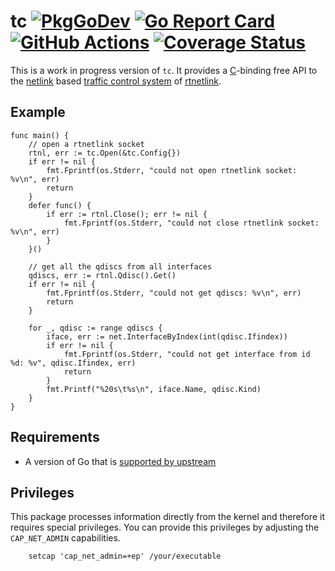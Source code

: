 tc [![PkgGoDev](https://pkg.go.dev/badge/github.com/florianl/go-tc)](https://pkg.go.dev/github.com/florianl/go-tc) [![Go Report Card](https://goreportcard.com/badge/github.com/florianl/go-tc)](https://goreportcard.com/report/github.com/florianl/go-tc) [![GitHub Actions](https://github.com/florianl/go-tc/workflows/Go/badge.svg?branch=master)](https://github.com/florianl/go-tc/actions) [![Coverage Status](https://coveralls.io/repos/github/florianl/go-tc/badge.svg)](https://coveralls.io/github/florianl/go-tc)
==
This is a work in progress version of `tc`.  It provides a [C](https://en.wikipedia.org/wiki/C_(programming_language))-binding free API to the [netlink](http://man7.org/linux/man-pages/man7/netlink.7.html) based [traffic control system](http://man7.org/linux/man-pages/man8/tc.8.html) of [rtnetlink](http://man7.org/linux/man-pages/man7/rtnetlink.7.html).

## Example

```golang
func main() {
	// open a rtnetlink socket
	rtnl, err := tc.Open(&tc.Config{})
	if err != nil {
		fmt.Fprintf(os.Stderr, "could not open rtnetlink socket: %v\n", err)
		return
	}
	defer func() {
		if err := rtnl.Close(); err != nil {
			fmt.Fprintf(os.Stderr, "could not close rtnetlink socket: %v\n", err)
		}
	}()

    // get all the qdiscs from all interfaces
	qdiscs, err := rtnl.Qdisc().Get()
	if err != nil {
		fmt.Fprintf(os.Stderr, "could not get qdiscs: %v\n", err)
		return
	}

	for _, qdisc := range qdiscs {
		iface, err := net.InterfaceByIndex(int(qdisc.Ifindex))
		if err != nil {
			fmt.Fprintf(os.Stderr, "could not get interface from id %d: %v", qdisc.Ifindex, err)
			return
		}
		fmt.Printf("%20s\t%s\n", iface.Name, qdisc.Kind)
	}
}
```

## Requirements

* A version of Go that is [supported by upstream](https://golang.org/doc/devel/release.html#policy)

## Privileges

This package processes information directly from the kernel and therefore it requires special privileges. You can provide this privileges by adjusting the `CAP_NET_ADMIN` capabilities.
```
	setcap 'cap_net_admin=+ep' /your/executable
```